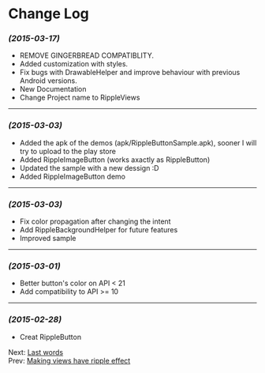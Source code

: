 # Change Log

### *(2015-03-17)*
 * REMOVE GINGERBREAD COMPATIBLITY.
 * Added customization with styles.
 * Fix bugs with DrawableHelper and improve behaviour with previous Android versions.
 * New Documentation
 * Change Project name to RippleViews

--------------

### *(2015-03-03)*
 * Added the apk of the demos (apk/RippleButtonSample.apk), sooner I will try to upload to the play store
 * Added RippleImageButton (works axactly as RippleButton)
 * Updated the sample with a new dessign :D
 * Added RippleImageButton demo

--------------

### *(2015-03-03)*
 * Fix color propagation after changing the intent
 * Add RippleBackgroundHelper for future features
 * Improved sample

--------------

### *(2015-03-01)*
 * Better button's color on API < 21
 * Add compatibility to API >= 10

--------------

### *(2015-02-28)*
 * Creat RippleButton


Next: [Last words](docs/Thanks.md)<br>
Prev: [Making views have ripple effect](docs/RippleDrawableHelper.md)